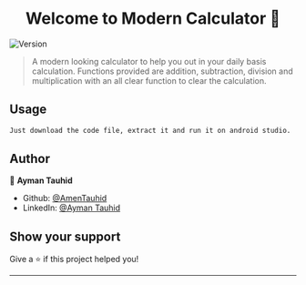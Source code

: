 <h1 align="center">Welcome to Modern Calculator 👋</h1>
<p>
  <img alt="Version" src="https://img.shields.io/badge/version-1.0-blue.svg?cacheSeconds=2592000" />
</p>

> A modern looking calculator to help you out in your daily basis calculation. Functions provided are addition, subtraction, division and multiplication with an all clear function to clear the calculation.

## Usage

```sh
Just download the code file, extract it and run it on android studio.
```

## Author

👤 **Ayman Tauhid**

* Github: [@AmenTauhid](https://github.com/AmenTauhid)
* LinkedIn: [@Ayman Tauhid](https://www.linkedin.com/in/ayman-t-548b5921b)

## Show your support

Give a ⭐️ if this project helped you!

***

